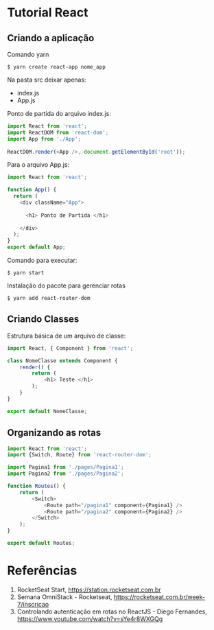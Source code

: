# Tutorial React 

## Criando a aplicação 

Comando yarn 
```
$ yarn create react-app nome_app 
```

Na pasta src deixar apenas: 
* index.js 
* App.js 

Ponto de partida do arquivo index.js: 
```javascript
import React from 'react';
import ReactDOM from 'react-dom';
import App from './App';
 
ReactDOM.render(<App />, document.getElementById('root'));
``` 

Para o arquivo App.js: 
```javascript
import React from 'react';

function App() {
  return (
    <div className="App">
      
      <h1> Ponto de Partida </h1> 
      
    </div>
  );
}
export default App;
``` 

Comando para executar: 
```
$ yarn start
```

Instalação do pacote para gerenciar rotas 
```
$ yarn add react-router-dom
``` 

## Criando Classes 
Estrutura básica de um arquivo de classe:
```javascript 
import React, { Component } from 'react'; 

class NomeClasse extends Component { 
    render() {
        return (
            <h1> Teste </h1> 
        );
    }
}

export default NomeClasse;  
``` 

## Organizando as rotas 

```javascript
import React from 'react'; 
import {Switch, Route} from 'react-router-dom'; 

import Pagina1 from './pages/Pagina1';
import Pagina2 from './pages/Pagina2';

function Routes() {
    return (
        <Switch>
            <Route path="/pagina1" component={Pagina1} />
            <Route path="/pagina2" component={Pagina2} />
        </Switch>    
    );
}

export default Routes; 
``` 

# Referências 

1. RocketSeat Start, https://station.rocketseat.com.br
1. Semana OmniStack - Rocketseat, https://rocketseat.com.br/week-7/inscricao 
1. Controlando autenticação em rotas no ReactJS - Diego Fernandes, https://www.youtube.com/watch?v=sYe4r8WXGQg 